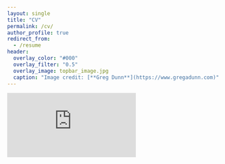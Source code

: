 ```yaml
---
layout: single
title: "CV"
permalink: /cv/
author_profile: true
redirect_from:
  - /resume
header:
  overlay_color: "#000"
  overlay_filter: "0.5"
  overlay_image: topbar_image.jpg
  caption: "Image credit: [**Greg Dunn**](https://www.gregadunn.com)"
---
```

<embed src="https://belovanna.github.io/assets/download/sample.pdf" type="application/pdf" />